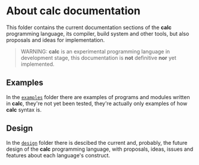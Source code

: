 # About calc documentation

<!--
Copyright (c) 2024 Federico Cristina

This file is part of the calc scripting language project,
under the Apache License v2.0. See LICENSE for license
informations.
-->

This folder contains the current documentation sections of the **calc** programming
language, its compiler, build system and other tools, but also proposals and ideas
for implementation.

> WARNING: **calc** is an experimental programming language in development stage,
> this documentation is **not** definitive **nor** yet implemented.

## Examples

In the [`examples`](./examples/) folder there are examples of programs and modules
written in **calc**, they're not yet been tested, they're actually only examples of
how **calc** syntax is.

## Design

In the [`design`](./design/) folder there is descibed the current and, probably,
the future design of the **calc** programming language, with proposals, ideas,
issues and features about each language's construct.
